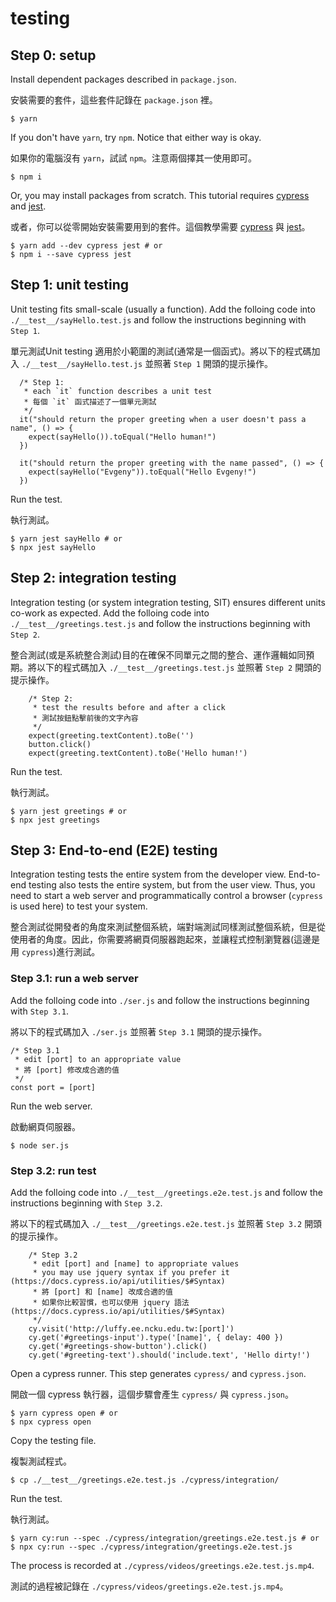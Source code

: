 # testing

## Step 0: setup

Install dependent packages described in `package.json`.

安裝需要的套件，這些套件記錄在 `package.json` 裡。

```
$ yarn
```

If you don't have `yarn`, try `npm`.  Notice that either way is okay.

如果你的電腦沒有 `yarn`，試試 `npm`。注意兩個擇其一使用即可。

```
$ npm i
```

Or, you may install packages from scratch. This tutorial requires [cypress](https://docs.cypress.io/) and [jest](https://jestjs.io/).

或者，你可以從零開始安裝需要用到的套件。這個教學需要 [cypress](https://docs.cypress.io/) 與 [jest](https://jestjs.io/)。

```
$ yarn add --dev cypress jest # or
$ npm i --save cypress jest
```

## Step 1: unit testing

Unit testing fits small-scale (usually a function).  Add the folloing code into `./__test__/sayHello.test.js` and follow the instructions beginning with `Step 1`.

單元測試Unit testing 適用於小範圍的測試(通常是一個函式)。將以下的程式碼加入 `./__test__/sayHello.test.js` 並照著 `Step 1` 開頭的提示操作。

```
  /* Step 1:
   * each `it` function describes a unit test
   * 每個 `it` 函式描述了一個單元測試
   */
  it("should return the proper greeting when a user doesn't pass a name", () => {
    expect(sayHello()).toEqual("Hello human!")
  })

  it("should return the proper greeting with the name passed", () => {
    expect(sayHello("Evgeny")).toEqual("Hello Evgeny!")
  })
```

Run the test.

執行測試。

```
$ yarn jest sayHello # or
$ npx jest sayHello
```

## Step 2: integration testing

Integration testing (or system integration testing, SIT) ensures different units co-work as expected.  Add the folloing code into `./__test__/greetings.test.js` and follow the instructions beginning with `Step 2`.

整合測試(或是系統整合測試)目的在確保不同單元之間的整合、運作邏輯如同預期。將以下的程式碼加入 `./__test__/greetings.test.js` 並照著 `Step 2` 開頭的提示操作。

```
    /* Step 2:
     * test the results before and after a click
     * 測試按鈕點擊前後的文字內容
     */
    expect(greeting.textContent).toBe('')
    button.click()
    expect(greeting.textContent).toBe('Hello human!')
```

Run the test.

執行測試。

```
$ yarn jest greetings # or
$ npx jest greetings
```

## Step 3: End-to-end (E2E) testing

Integration testing tests the entire system from the developer view.  End-to-end testing also tests the entire system, but from the user view.  Thus, you need to start a web server and programmatically control a browser (`cypress` is used here) to test your system.

整合測試從開發者的角度來測試整個系統，端對端測試同樣測試整個系統，但是從使用者的角度。因此，你需要將網頁伺服器跑起來，並讓程式控制瀏覽器(這邊是用 `cypress`)進行測試。

### Step 3.1: run a web server

Add the folloing code into `./ser.js` and follow the instructions beginning with `Step 3.1`.

將以下的程式碼加入 `./ser.js` 並照著 `Step 3.1` 開頭的提示操作。

```
/* Step 3.1
 * edit [port] to an appropriate value
 * 將 [port] 修改成合適的值
 */
const port = [port]
```

Run the web server.

啟動網頁伺服器。

```
$ node ser.js
```

### Step 3.2: run test

Add the folloing code into `./__test__/greetings.e2e.test.js` and follow the instructions beginning with `Step 3.2`.

將以下的程式碼加入 `./__test__/greetings.e2e.test.js` 並照著 `Step 3.2` 開頭的提示操作。

```
    /* Step 3.2
     * edit [port] and [name] to appropriate values
     * you may use jquery syntax if you prefer it (https://docs.cypress.io/api/utilities/$#Syntax)
     * 將 [port] 和 [name] 改成合適的值
     * 如果你比較習慣，也可以使用 jquery 語法(https://docs.cypress.io/api/utilities/$#Syntax)
     */
    cy.visit('http://luffy.ee.ncku.edu.tw:[port]')
    cy.get('#greetings-input').type('[name]', { delay: 400 })
    cy.get('#greetings-show-button').click()
    cy.get('#greeting-text').should('include.text', 'Hello dirty!')
```

Open a cypress runner.  This step generates `cypress/` and `cypress.json`.

開啟一個 cypress 執行器，這個步驟會產生 `cypress/` 與 `cypress.json`。

```
$ yarn cypress open # or
$ npx cypress open
```

Copy the testing file.

複製測試程式。

```
$ cp ./__test__/greetings.e2e.test.js ./cypress/integration/
```

Run the test.

執行測試。

```
$ yarn cy:run --spec ./cypress/integration/greetings.e2e.test.js # or
$ npx cy:run --spec ./cypress/integration/greetings.e2e.test.js
```

The process is recorded at `./cypress/videos/greetings.e2e.test.js.mp4`.

測試的過程被記錄在 `./cypress/videos/greetings.e2e.test.js.mp4`。
